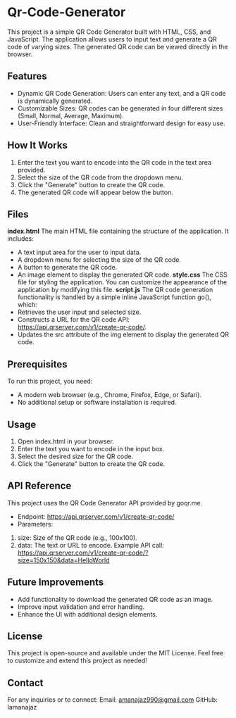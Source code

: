 # Qr-Code-Generator

This project is a simple QR Code Generator built with HTML, CSS, and JavaScript. The application allows users to input text and generate a QR code of varying sizes. The generated QR code can be viewed directly in the browser.
## Features
- Dynamic QR Code Generation: Users can enter any text, and a QR code is dynamically generated.
-  Customizable Sizes: QR codes can be generated in four different sizes (Small, Normal, Average, Maximum).
- User-Friendly Interface: Clean and straightforward design for easy use.
## How It Works
1.	Enter the text you want to encode into the QR code in the text area provided.
2.	Select the size of the QR code from the dropdown menu.
3.	Click the "Generate" button to create the QR code.
4.	The generated QR code will appear below the button.
## Files
**index.html**
The main HTML file containing the structure of the application.
It includes:
- A text input area for the user to input data.
- A dropdown menu for selecting the size of the QR code.
- A button to generate the QR code.
- An image element to display the generated QR code.
**style.css**
The CSS file for styling the application. You can customize the appearance of the application by modifying this file.
**script.js**
The QR code generation functionality is handled by a simple inline JavaScript function go(), which:
- Retrieves the user input and selected size.
- Constructs a URL for the QR code API: https://api.qrserver.com/v1/create-qr-code/.
- Updates the src attribute of the img element to display the generated QR code.
## Prerequisites
To run this project, you need:
- A modern web browser (e.g., Chrome, Firefox, Edge, or Safari).
- No additional setup or software installation is required.
## Usage
1.	Open index.html in your browser.
2.	Enter the text you want to encode in the input box.
3.	Select the desired size for the QR code.
4.	Click the "Generate" button to create the QR code.
## API Reference
This project uses the QR Code Generator API provided by goqr.me.
- Endpoint: https://api.qrserver.com/v1/create-qr-code/
- Parameters:
1. size: Size of the QR code (e.g., 100x100).
2. data: The text or URL to encode.
Example API call:
https://api.qrserver.com/v1/create-qr-code/?size=150x150&data=HelloWorld
## Future Improvements
- Add functionality to download the generated QR code as an image.
- Improve input validation and error handling.
- Enhance the UI with additional design elements.
## License
This project is open-source and available under the MIT License.
Feel free to customize and extend this project as needed!
## Contact
For any inquiries or to connect:
Email: amanajaz990@gmail.com
GitHub: Iamanajaz